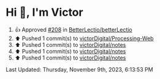 <h1>Hi 👋, I'm Victor </h1>

<!--RECENT_ACTIVITY:start-->
1. 👍 Approved [#208](https://github.com/BetterLectio/betterLectio/pull/208#pullrequestreview-1722173846) in [BetterLectio/betterLectio](https://github.com/BetterLectio/betterLectio)<br>
2. ⬆️ Pushed 1 commit(s) to [victorDigital/Processing-Web](https://github.com/victorDigital/Processing-Web)<br>
3. ⬆️ Pushed 1 commit(s) to [victorDigital/notes](https://github.com/victorDigital/notes)<br>
4. ⬆️ Pushed 1 commit(s) to [victorDigital/notes](https://github.com/victorDigital/notes)<br>
5. ⬆️ Pushed 1 commit(s) to [victorDigital/notes](https://github.com/victorDigital/notes)<br>
<!--RECENT_ACTIVITY:end-->

<!--RECENT_ACTIVITY:last_update-->
Last Updated: Thursday, November 9th, 2023, 6:13:53 PM
<!--RECENT_ACTIVITY:last_update_end-->
